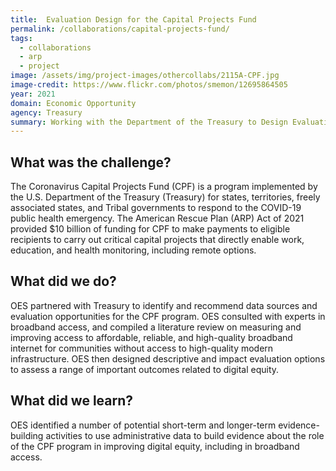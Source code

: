 ```yaml
---
title:  Evaluation Design for the Capital Projects Fund
permalink: /collaborations/capital-projects-fund/
tags:
  - collaborations
  - arp
  - project
image: /assets/img/project-images/othercollabs/2115A-CPF.jpg
image-credit: https://www.flickr.com/photos/smemon/12695864505
year: 2021
domain: Economic Opportunity
agency: Treasury
summary: Working with the Department of the Treasury to Design Evaluations of a Fiscal Transfer Program
---
```

## What was the challenge? 

The Coronavirus Capital Projects Fund (CPF) is a program implemented by the U.S. Department of the Treasury (Treasury) for states, territories, freely associated states, and Tribal governments to respond to the COVID-19 public health emergency. The American Rescue Plan (ARP) Act of 2021 provided $10 billion of funding for CPF to make payments to eligible recipients to carry out critical capital projects that directly enable work, education, and health monitoring, including remote options.

## What did we do? 

OES partnered with Treasury to identify and recommend data sources and evaluation opportunities for the CPF program. OES consulted with experts in broadband access, and compiled a literature review on measuring and improving access to affordable, reliable, and high-quality broadband internet for communities without access to high-quality modern infrastructure. OES then designed descriptive and impact evaluation options to assess a range of important outcomes related to digital equity.

## What did we learn?

OES identified a number of potential short-term and longer-term evidence-building activities to use administrative data to build evidence about the role of the CPF program in improving digital equity, including in broadband access.
